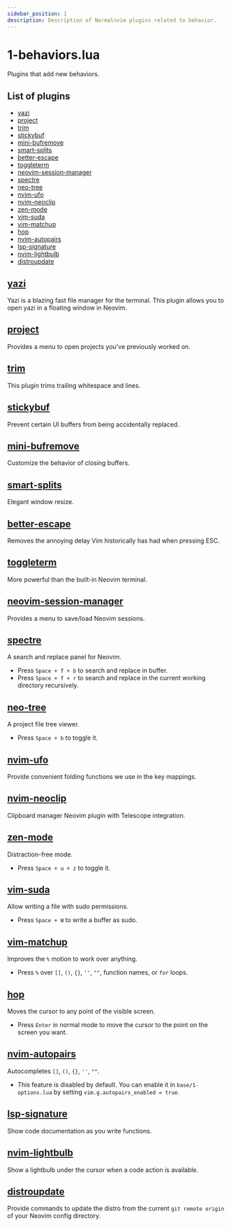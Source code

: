 ```yaml
---
sidebar_position: 1
description: Description of Normalnvim plugins related to behavior.
---
```


# 1-behaviors.lua
Plugins that add new behaviors.

## List of plugins

- [yazi](#yazi)
- [project](#project)
- [trim](#trim)
- [stickybuf](#stickybuf)
- [mini-bufremove](#mini-bufremove)
- [smart-splits](#smart-splits)
- [better-escape](#better-escape)
- [toggleterm](#toggleterm)
- [neovim-session-manager](#neovim-session-manager)
- [spectre](#spectre)
- [neo-tree](#neo-tree)
- [nvim-ufo](#nvim-ufo)
- [nvim-neoclip](#nvim-neoclip)
- [zen-mode](#zen-mode)
- [vim-suda](#vim-suda)
- [vim-matchup](#vim-matchup)
- [hop](#hop)
- [nvim-autopairs](#nvim-autopairs)
- [lsp-signature](#lsp-signature)
- [nvim-lightbulb](#nvim-lightbulb)
- [distroupdate](#distroupdate)


## [yazi](https://github.com/mikavilpas/yazi.nvim)
Yazi is a blazing fast file manager for the terminal. This plugin allows you to open yazi in a floating window in Neovim.

## [project](https://github.com/Zeioth/project.nvim)
Provides a menu to open projects you've previously worked on.

## [trim](https://github.com/cappyzawa/trim.nvim)
This plugin trims trailing whitespace and lines.

## [stickybuf](https://github.com/stevearc/stickybuf.nvim)
Prevent certain UI buffers from being accidentally replaced.

## [mini-bufremove](https://github.com/echasnovski/mini.bufremove)
Customize the behavior of closing buffers.

## [smart-splits](https://github.com/mrjones2014/smart-splits.nvim)
Elegant window resize.

## [better-escape](https://github.com/max397574/better-escape.nvim)
Removes the annoying delay Vim historically has had when pressing ESC.

## [toggleterm](https://github.com/akinsho/toggleterm.nvim)
More powerful than the built-in Neovim terminal.

## [neovim-session-manager](https://github.com/Shatur/neovim-session-manager)
Provides a menu to save/load Neovim sessions.

## [spectre](https://github.com/nvim-pack/nvim-spectre)
A search and replace panel for Neovim.

* Press `Space + f + b` to search and replace in buffer.
* Press `Space + f + r` to search and replace in the current working directory recursively.

## [neo-tree](https://github.com/nvim-neo-tree/neo-tree.nvim)
A project file tree viewer.

* Press `Space + b` to toggle it.

## [nvim-ufo](https://github.com/kevinhwang91/nvim-ufo)
Provide convenient folding functions we use in the key mappings.

## [nvim-neoclip](https://github.com/AckslD/nvim-neoclip.lua)
Clipboard manager Neovim plugin with Telescope integration.

## [zen-mode](https://github.com/folke/zen-mode.nvim)
Distraction-free mode.

* Press `Space + u + z` to toggle it.

## [vim-suda](https://github.com/lambdalisue/vim-suda)
Allow writing a file with sudo permissions.

* Press `Space + W` to write a buffer as sudo.

## [vim-matchup](https://github.com/andymass/vim-matchup)
Improves the `%` motion to work over anything.

* Press `%` over `[]`, `()`, `{}`, `''`, `""`, function names, or `for` loops.

## [hop](https://github.com/phaazon/hop.nvim)
Moves the cursor to any point of the visible screen.

* Press `Enter` in normal mode to move the cursor to the point on the screen you want.

## [nvim-autopairs](https://github.com/windwp/nvim-autopairs)
Autocompletes `[]`, `()`, `{}`, `''`, `""`.

* This feature is disabled by default. You can enable it in `base/1-options.lua` by setting `vim.g.autopairs_enabled = true`.

## [lsp-signature](https://github.com/ray-x/lsp_signature.nvim)
Show code documentation as you write functions.

## [nvim-lightbulb](https://github.com/kosayoda/nvim-lightbulb)
Show a lightbulb under the cursor when a code action is available.

## [distroupdate](https://github.com/Zeioth/distroupdate.nvim)
Provide commands to update the distro from the current `git remote origin` of your Neovim config directory.


